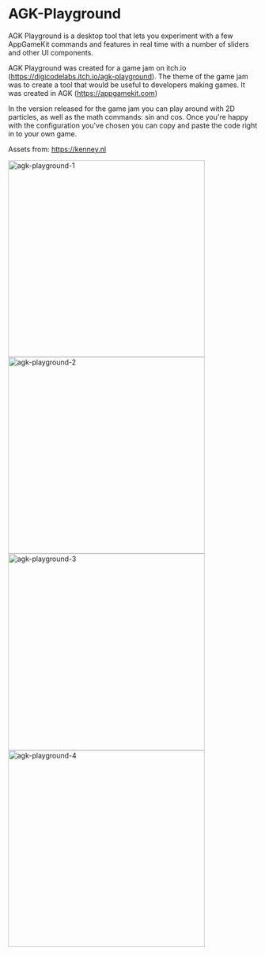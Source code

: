 # AGK-Playground
 
AGK Playground is a desktop tool that lets you experiment with a few AppGameKit commands and features in real time with a number of sliders and other UI components.

AGK Playground was created for a game jam on itch.io (https://digicodelabs.itch.io/agk-playground). The theme of the game jam was to create a tool that would be useful to developers making games. It was created in AGK (https://appgamekit.com)

In the version released for the game jam you can play around with 2D particles, as well as the math commands: sin and cos. Once you're happy with the configuration you've chosen you can copy and paste the code right in to your own game.

Assets from: https://kenney.nl

<img width="397" alt="agk-playground-1" src="https://github.com/DigicodeLabs/AGK-Playground/assets/43001133/becb2297-a570-4806-bbcc-07a2b5d06353">
<img width="397" alt="agk-playground-2" src="https://github.com/DigicodeLabs/AGK-Playground/assets/43001133/4631aff8-75db-4f97-b5e9-a8b2bc453be4">
<img width="397" alt="agk-playground-3" src="https://github.com/DigicodeLabs/AGK-Playground/assets/43001133/ef82a498-82a7-4e8f-8c65-d1bf55cd2fb2">
<img width="397" alt="agk-playground-4" src="https://github.com/DigicodeLabs/AGK-Playground/assets/43001133/4ea231e3-5b69-4339-878a-19960c31ec66">
